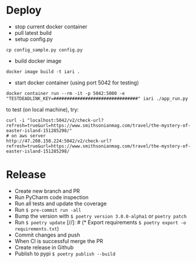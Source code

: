 # Deploy
* stop current docker container
* pull latest build
* setup config.py
```
cp config_sample.py config.py
```
* build docker image
```
docker image build -t iari . 
```
* start docker container (using port 5042 for testing)
```
docker container run --rm -it -p 5042:5000 -e "TESTDEADLINK_KEY=################################" iari ./app_run.py
```
to test (on local machine), try:
```
curl -i "localhost:5042/v2/check-url?refresh=true&url=https://www.smithsonianmag.com/travel/the-mystery-of-easter-island-151285298/"
# on aws server
http://47.208.158.224:5042/v2/check-url?refresh=true&url=https://www.smithsonianmag.com/travel/the-mystery-of-easter-island-151285298/
```
# Release
* Create new branch and PR
* Run PyCharm code inspection
* Run all tests and update the coverage
* Run `$ pre-commit run -all`
* Bump the version with `$ poetry version 3.0.0-alpha1` or `poetry patch`
* Run `$ poetry update`
[//]: # (* Export requirements `$ poetry export -o requirements.txt`)
* Commit changes and push
* When CI is successful merge the PR
* Create release in Github
* Publish to pypi `$ poetry publish --build`
